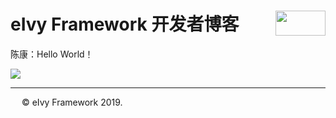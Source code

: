 # <div style="height:40px"><div style="float:left">eIvy Framework 开发者博客</div> <div style="float:right"><img width="80" height="40" src="../../Logo.png"></img></div></div>

陈康：Hello World！

<img src="../Photo/Logo.png"/>

---
&emsp; &copy; eIvy Framework 2019.
